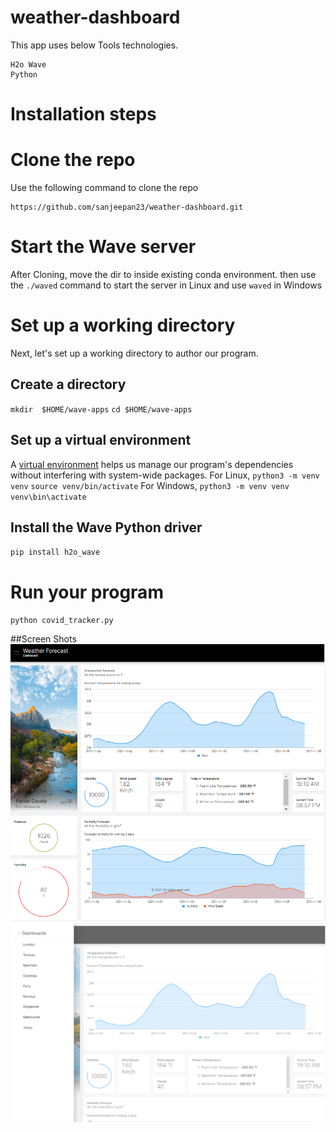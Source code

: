 # weather-dashboard

This app uses below Tools technologies.

```
H2o Wave
Python
```

# Installation steps

# Clone the repo
Use the following command to clone the repo
```
https://github.com/sanjeepan23/weather-dashboard.git
```
# Start the Wave server
After Cloning, move the dir to inside existing conda environment. then use the `./waved` command to start the server in Linux and use `waved` in Windows

# Set up a working directory
Next, let's set up a working directory to author our program.
## Create a directory
`mkdir  $HOME/wave-apps`
 `cd $HOME/wave-apps`

## Set up a virtual environment

A [virtual environment](https://docs.python.org/3/tutorial/venv.html) helps us manage our program's dependencies without interfering with system-wide packages.
For Linux,
`python3 -m venv venv`
`source venv/bin/activate`
For Windows,
`python3 -m venv venv`
`venv\bin\activate`

## Install the Wave Python driver
`pip install h2o_wave`

# Run your program
`python covid_tracker.py`


##Screen Shots
![alt text](https://github.com/sanjeepan23/weather-dashboard/blob/main/assets/.h2o.png?raw=true)
![alt text](https://github.com/sanjeepan23/weather-dashboard/blob/main/assets/2.h2o.png?raw=true)


